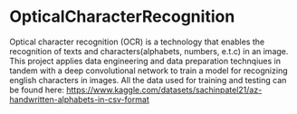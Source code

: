 # OpticalCharacterRecognition
Optical character recognition (OCR) is a technology that enables the recognition of texts and characters(alphabets, numbers, e.t.c) in an image. This project applies data engineering and data preparation technqiues in tandem with a deep convolutional network to train a model for recognizing english characters in images.
All the data used for training and testing can be found here: https://www.kaggle.com/datasets/sachinpatel21/az-handwritten-alphabets-in-csv-format 
